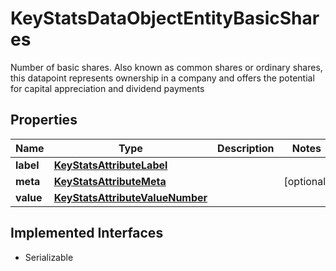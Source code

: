 

# KeyStatsDataObjectEntityBasicShares

Number of basic shares. Also known as common shares or ordinary shares, this datapoint represents ownership in a company and offers the potential for capital appreciation and dividend payments

## Properties

Name | Type | Description | Notes
------------ | ------------- | ------------- | -------------
**label** | [**KeyStatsAttributeLabel**](KeyStatsAttributeLabel.md) |  | 
**meta** | [**KeyStatsAttributeMeta**](KeyStatsAttributeMeta.md) |  |  [optional]
**value** | [**KeyStatsAttributeValueNumber**](KeyStatsAttributeValueNumber.md) |  | 


## Implemented Interfaces

* Serializable


